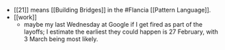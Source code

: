 - [[21]] means [[Building Bridges]] in the #Flancia [[Pattern Language]].
- [[work]]
  - maybe my last Wednesday at Google if I get fired as part of the layoffs; I estimate the earliest they could happen is 27 February, with 3 March being most likely.
